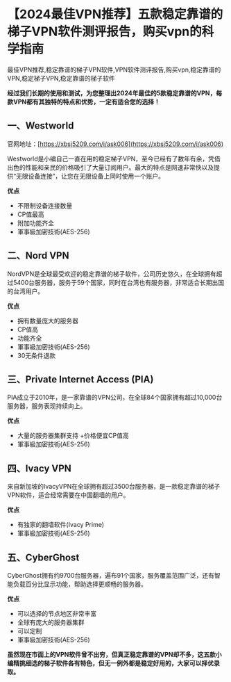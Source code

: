 # 【2024最佳VPN推荐】五款稳定靠谱的梯子VPN软件测评报告，购买vpn的科学指南
最佳VPN推荐,稳定靠谱的梯子VPN软件,VPN软件测评报告,购买vpn,稳定靠谱的VPN,稳定梯子VPN,稳定靠谱的梯子软件

**经过我们长期的使用和测试，为您整理出2024年最佳的5款稳定靠谱的VPN，每款VPN都有其独特的特点和优势，一定有适合您的选择！**

## 一、Westworld
官网地址：[https://xbsj5209.com/i/ask006](https://xbsj5209.com/i/ask006)

Westworld是小编自己一直在用的稳定梯子VPN，至今已经有了数年有余，凭借出色的性能和亲民的价格吸引了大量订阅用户。最大的特点是网速非常快以及提供“无限设备连接”，让您在无限设备上同时使用一个账户。

**优点**

+ 不限制设备连接数量
+ CP值最高
+ 附加功能齐全
+ 軍事級加密技術(AES-256)

## 二、Nord VPN
NordVPN是全球最受欢迎的稳定靠谱的梯子软件，公司历史悠久，在全球拥有超过5400台服务器，服务于59个国家，同时在台湾也有服务器，非常适合长期出国的台湾用户。

**优点**
+ 拥有数量庞大的服务器
+ CP值高
+ 功能齐全
+ 軍事級加密技術(AES-256)
+ 30无条件退款

## 三、Private Internet Access (PIA)
PIA成立于2010年，是一家靠谱的VPN公司，在全球84个国家拥有超过10,000台服务器，服务表现持续向上。

**优点**
+ 大量的服务器集群支持
+价格便宜CP值高
+ 軍事級加密技術(AES-256)

## 四、Ivacy VPN
来自新加坡的IvacyVPN在全球拥有超过3500台服务器，是一款稳定靠谱的梯子VPN软件，适合经常需要在中国翻墙的用户。

**优点**
+ 有独家的翻墙软件(Ivacy Prime)
+ 軍事級加密技術(AES-256)

## 五、CyberGhost
CyberGhost拥有约9700台服务器，遍布91个国家，服务覆盖范围广泛，还有智能负载百分比显示功能，帮助选择更顺畅的服务器。

**优点**

+ 可以选择的节点地区非常丰富
+ 全球有庞大的服务器集群
+ 可以定制
+ 軍事級加密技術(AES-256)

**虽然现在市面上的VPN软件曾不出穷，但真正稳定靠谱的VPN却不多，这五款小编精挑细选的梯子软件各有特色，但无一例外都是稳定好用的，大家可以择优录取。**
